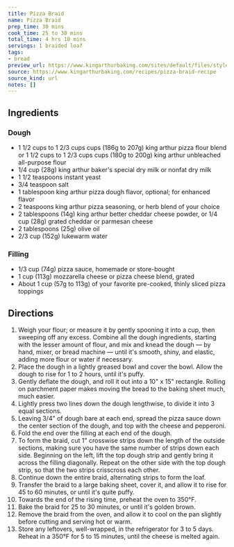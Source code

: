 ```yaml
---
title: Pizza Braid
name: Pizza Braid
prep_time: 30 mins
cook_time: 25 to 30 mins
total_time: 4 hrs 10 mins
servings: 1 braided loaf
tags:
- bread
preview_url: https://www.kingarthurbaking.com/sites/default/files/styles/featured_image/public/2019-09/pizza-braid.jpg?itok=96Ut_YYQ
source: https://www.kingarthurbaking.com/recipes/pizza-braid-recipe
source_kind: url
notes: []
---
```


## Ingredients
### Dough
- 1 1/2 cups to 1 2/3 cups cups (186g to 207g) king arthur pizza flour blend or 1 1/2 cups to 1 2/3 cups cups (180g to 200g) king arthur unbleached all-purpose flour
- 1/4 cup (28g) king arthur baker's special dry milk or nonfat dry milk
- 1 1/2 teaspoons instant yeast
- 3/4 teaspoon salt
- 1 tablespoon king arthur pizza dough flavor, optional; for enhanced flavor
- 2 teaspoons king arthur pizza seasoning, or herb blend of your choice
- 2 tablespoons (14g) king arthur better cheddar cheese powder, or 1/4 cup (28g) grated cheddar or parmesan cheese
- 2 tablespoons (25g) olive oil
- 2/3 cup (152g) lukewarm water

### Filling
- 1/3 cup (74g) pizza sauce, homemade or store-bought
- 1 cup (113g) mozzarella cheese or pizza cheese blend, grated
- About 1 cup (57g to 113g) of your favorite pre-cooked, thinly sliced pizza toppings


## Directions
1. Weigh your flour; or measure it by gently spooning it into a cup, then sweeping off any excess. Combine all the dough ingredients, starting with the lesser amount of flour, and mix and knead the dough — by hand, mixer, or bread machine — until it's smooth, shiny, and elastic, adding more flour or water if necessary.
2. Place the dough in a lightly greased bowl and cover the bowl. Allow the dough to rise for 1 to 2 hours, until it's puffy.
3. Gently deflate the dough, and roll it out into a 10" x 15" rectangle. Rolling on parchment paper makes moving the bread to the baking sheet much, much easier.
4. Lightly press two lines down the dough lengthwise, to divide it into 3 equal sections.
5. Leaving 3/4" of dough bare at each end, spread the pizza sauce down the center section of the dough, and top with the cheese and pepperoni.
6. Fold the end over the filling at each end of the dough.
7. To form the braid, cut 1" crosswise strips down the length of the outside sections, making sure you have the same number of strips down each side. Beginning on the left, lift the top dough strip and gently bring it across the filling diagonally. Repeat on the other side with the top dough strip, so that the two strips crisscross each other.
8. Continue down the entire braid, alternating strips to form the loaf.
9. Transfer the braid to a large baking sheet, cover it, and allow it to rise for 45 to 60 minutes, or until it's quite puffy.
10. Towards the end of the rising time, preheat the oven to 350°F.
11. Bake the braid for 25 to 30 minutes, or until it's golden brown.
12. Remove the braid from the oven, and allow it to cool on the pan slightly before cutting and serving hot or warm.
13. Store any leftovers, well-wrapped, in the refrigerator for 3 to 5 days. Reheat in a 350°F for 5 to 15 minutes, until the cheese is melted again.
